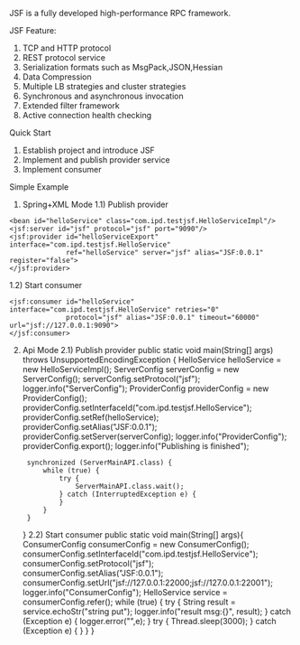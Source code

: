 
JSF is a fully developed high-performance RPC framework.

JSF Feature:
1)  TCP and HTTP protocol
2)  REST protocol service
3)  Serialization formats such as MsgPack,JSON,Hessian
4)  Data Compression
5)  Multiple LB strategies and cluster strategies
6)  Synchronous and asynchronous invocation
7)  Extended filter framework
8)  Active connection health checking

Quick Start

1. Establish project and introduce JSF
2. Implement and publish provider service
3. Implement consumer

Simple Example

1. Spring+XML Mode
1.1)  Publish provider
<?xml version="1.0" encoding="UTF-8"?>
<beans xmlns="http://www.springframework.org/schema/beans"
       xmlns:xsi="http://www.w3.org/2001/XMLSchema-instance" xmlns:jsf="http://jsf.ipd.com/schema/jsf"
       xsi:schemaLocation="http://www.springframework.org/schema/beans http://www.springframework.org/schema/beans/spring-beans.xsd
       http://jsf.ipd.com/schema/jsf http://jsf.ipd.com/schema/jsf/jsf.xsd">

    <bean id="helloService" class="com.ipd.testjsf.HelloServiceImpl"/>
    <jsf:server id="jsf" protocol="jsf" port="9090"/>
    <jsf:provider id="helloServiceExport" interface="com.ipd.testjsf.HelloService"
                  ref="helloService" server="jsf" alias="JSF:0.0.1" register="false">
    </jsf:provider>
</beans>

1.2) Start consumer
<?xml version="1.0" encoding="UTF-8"?>
<beans xmlns="http://www.springframework.org/schema/beans"
       xmlns:xsi="http://www.w3.org/2001/XMLSchema-instance"
       xmlns:jsf="http://jsf.ipd.com/schema/jsf"
       xsi:schemaLocation="http://www.springframework.org/schema/beans http://www.springframework.org/schema/beans/spring-beans.xsd
       http://jsf.ipd.com/schema/jsf  http://jsf.ipd.com/schema/jsf/jsf.xsd">

    <jsf:consumer id="helloService" interface="com.ipd.testjsf.HelloService" retries="0"
                  protocol="jsf" alias="JSF:0.0.1" timeout="60000" url="jsf://127.0.0.1:9090">
    </jsf:consumer>
</beans>

2. Api Mode
2.1) Publish provider
    public static void main(String[] args) throws UnsupportedEncodingException {
        HelloService helloService = new HelloServiceImpl();
        ServerConfig serverConfig = new ServerConfig();
        serverConfig.setProtocol("jsf");
        logger.info("ServerConfig");
        ProviderConfig<HelloService> providerConfig = new ProviderConfig<HelloService>();
        providerConfig.setInterfaceId("com.ipd.testjsf.HelloService");
        providerConfig.setRef(helloService);
        providerConfig.setAlias("JSF:0.0.1");
        providerConfig.setServer(serverConfig);
        logger.info("ProviderConfig");
        providerConfig.export();
        logger.info("Publishing is finished");

        synchronized (ServerMainAPI.class) {
            while (true) {
                try {
                    ServerMainAPI.class.wait();
                } catch (InterruptedException e) {
                }
            }
        }
    }
2.2) Start consumer
    public static void main(String[] args){
        ConsumerConfig<HelloService> consumerConfig = new ConsumerConfig<HelloService>();
        consumerConfig.setInterfaceId("com.ipd.testjsf.HelloService");
        consumerConfig.setProtocol("jsf");
        consumerConfig.setAlias("JSF:0.0.1");
        consumerConfig.setUrl("jsf://127.0.0.1:22000;jsf://127.0.0.1:22001");
        logger.info("ConsumerConfig");
        HelloService service = consumerConfig.refer();
        while (true) {
            try {
                String result = service.echoStr("string put");
                logger.info("result msg:{}", result);
            } catch (Exception e) {
                logger.error("",e);
            }
            try {
                Thread.sleep(3000);
            } catch (Exception e) {
            }
        }
    }
